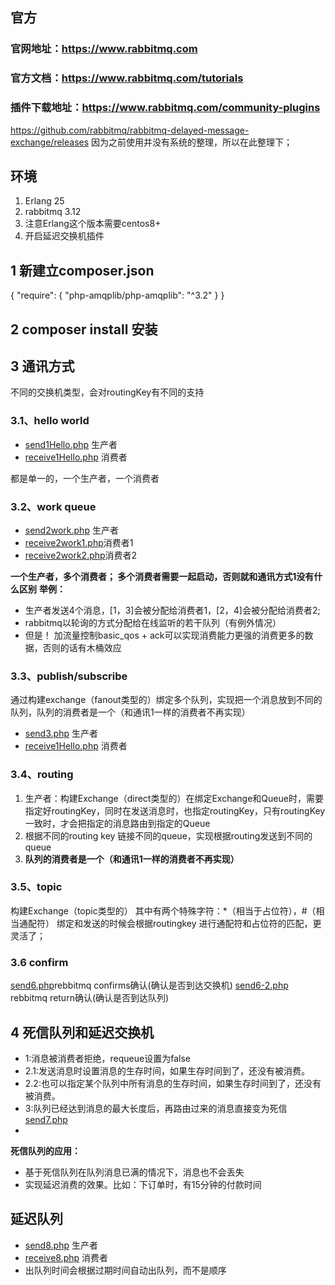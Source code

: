 ## 官方
### 官网地址：https://www.rabbitmq.com
### 官方文档：https://www.rabbitmq.com/tutorials
### 插件下载地址：https://www.rabbitmq.com/community-plugins
https://github.com/rabbitmq/rabbitmq-delayed-message-exchange/releases
因为之前使用并没有系统的整理，所以在此整理下；

## 环境
1. Erlang 25
2. rabbitmq 3.12
3. 注意Erlang这个版本需要centos8+
4. 开启延迟交换机插件

## 1 新建立composer.json

{
    "require": {
        "php-amqplib/php-amqplib": "^3.2"
    }
}

## 2 composer install 安装

## 3 通讯方式
不同的交换机类型，会对routingKey有不同的支持

### 3.1、hello world
* [send1Hello.php](send1Hello.php)  生产者
* [receive1Hello.php](receive1Hello.php) 消费者

都是单一的，一个生产者，一个消费者

### 3.2、work queue
* [send2work.php](send2work.php) 生产者
* [receive2work1.php](receive2work1.php)消费者1
* [receive2work2.php](receive2work2.php)消费者2

**一个生产者，多个消费者；
多个消费者需要一起启动，否则就和通讯方式1没有什么区别**
**举例：**
* 生产者发送4个消息，[1，3]会被分配给消费者1，[2，4]会被分配给消费者2;
* rabbitmq以轮询的方式分配给在线监听的若干队列（有例外情况）
* 但是！ 加流量控制basic_qos + ack可以实现消费能力更强的消费更多的数据，否则的话有木桶效应

### 3.3、publish/subscribe
通过构建exchange（fanout类型的）绑定多个队列，实现把一个消息放到不同的队列，队列的消费者是一个（和通讯1一样的消费者不再实现）
* [send3.php](send3.php) 生产者
* [receive1Hello.php](receive1Hello.php) 消费者

### 3.4、routing
1. 生产者：构建Exchange（direct类型的）在绑定Exchange和Queue时，需要指定好routingKey，同时在发送消息时，也指定routingKey，只有routingKey一致时，才会把指定的消息路由到指定的Queue
2. 根据不同的routing key 链接不同的queue，实现根据routing发送到不同的queue
3. **队列的消费者是一个（和通讯1一样的消费者不再实现）**

### 3.5、topic
构建Exchange（topic类型的）
其中有两个特殊字符：*（相当于占位符），#（相当通配符）
绑定和发送的时候会根据routingkey 进行通配符和占位符的匹配，更灵活了；

### 3.6 confirm
[send6.php](send6.php)rebbitmq confirms确认(确认是否到达交换机)
[send6-2.php](send6-2.php) rebbitmq return确认(确认是否到达队列)

## 4 死信队列和延迟交换机
* 1:消息被消费者拒绝，requeue设置为false
* 2.1:发送消息时设置消息的生存时间，如果生存时间到了，还没有被消费。
* 2.2:也可以指定某个队列中所有消息的生存时间，如果生存时间到了，还没有被消费。
* 3:队列已经达到消息的最大长度后，再路由过来的消息直接变为死信
[send7.php](send7.php) 
* 
**死信队列的应用：**
- 基于死信队列在队列消息已满的情况下，消息也不会丢失
- 实现延迟消费的效果。比如：下订单时，有15分钟的付款时间

## 延迟队列
* [send8.php](send8.php) 生产者
* [receive8.php](receive8.php) 消费者
* 出队列时间会根据过期时间自动出队列，而不是顺序
